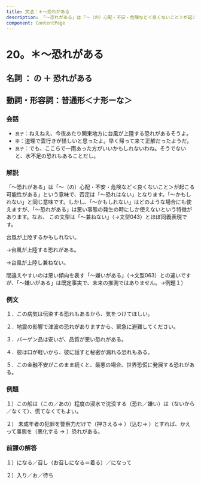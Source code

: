 ```yaml
---
title: 文法：＊～恐れがある
description: 「～恐れがある」は「～（の）心配・不安・危険など＜良くないこと＞が起こる可能性がある」という意味で、否定は「～恐れはない」となります。「～かもしれない」と同じ意味です。しかし、「～かもしれない」はどのような場合にも使えますが、「～恐れがある」は悪い事態の発生の時にしか使えないという特徴があります。なお、 この文型は「～兼ねない」（→文型043）とほぼ同義表現です。
component: ContentPage
---
```



# 20。＊～恐れがある
## 名詞 ： の ＋ 恐れがある
## 動詞・形容詞：普通形＜ナ形ーな＞  

### 会話
- `良子`：ねえねえ、今夜あたり関東地方に台風が上陸する恐れがあるそうよ。
- `李`：道理で雲行きが怪しいと思ったよ。早く帰って来て正解だったようだ。
- `良子`：でも、ここらで一雨あった方がいいかもしれないわね。そうでないと、水不足の恐れもあることだし。

### 解説
「～恐れがある」は「～（の）心配・不安・危険など＜良くないこと＞が起こる可能性がある」という意味で、否定は「～恐れはない」となります。「～かもしれない」と同じ意味です。しかし、「～かもしれない」はどのような場合にも使えますが、「～恐れがある」は悪い事態の発生の時にしか使えないという特徴があります。なお、 この文型は「～兼ねない」（→文型043）とほぼ同義表現です。

台風が上陸するかもしれない。

→台風が上陸する恐れがある。

→台風が上陸し兼ねない。

間違えやすいのは悪い傾向を表す「～嫌いがある」（→文型063）との違いですが、「～嫌いがある」は既定事実で、未来の推測ではありません。→例題１）

### 例文
１．この病気は伝染する恐れもあるから、気をつけてほしい。

２．地震の影響で津波の恐れがありますから、緊急に避難してください。

３．バーゲン品は安いが、品質が悪い恐れがある。

４．彼は口が軽いから、彼に話すと秘密が漏れる恐れもある。

５．この金融不安がこのまま続くと、最悪の場合、世界恐慌に発展する恐れがある。

### 例題
１）この船は（この／あの）程度の浸水で沈没する（恐れ／嫌い）は（ないから／なくて）、慌てなくてもよい。

２） 未成年者の犯罪を警察力だけで（押さえる→ ）（込む→ ）とすれば、かえって事態を（悪化する → ）恐れがある。    

### 前課の解答
１）になる／召し（お召しになる＝着る）／になって

２）入り／お／待ち

